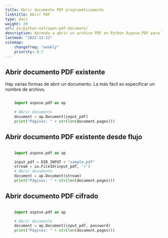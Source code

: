 ```yaml
---
title: Abrir documento PDF programáticamente
linktitle: Abrir PDF
type: docs
weight: 20
url: es/python-net/open-pdf-document/
description: Aprenda a abrir un archivo PDF en Python Aspose.PDF para la biblioteca Python a través de .NET. Puede abrir un PDF existente, un documento desde un flujo y un documento PDF cifrado.
lastmod: "2022-12-22"
sitemap:
    changefreq: "weekly"
    priority: 0.7
---
```


## Abrir documento PDF existente

Hay varias formas de abrir un documento. La más fácil es especificar un nombre de archivo.

```python

    import aspose.pdf as ap

    # Abrir documento
    document = ap.Document(input_pdf)
    print("Páginas: " + str(len(document.pages)))
```

## Abrir documento PDF existente desde flujo

```python

    import aspose.pdf as ap

    input_pdf = DIR_INPUT + "sample.pdf"
    stream = io.FileIO(input_pdf, 'r')
    # Abrir documento
    document = ap.Document(stream)
    print("Páginas: " + str(len(document.pages)))
```

## Abrir documento PDF cifrado

```python

    import aspose.pdf as ap

    # Abrir documento
    document = ap.Document(input_pdf, password)
    print("Páginas: " + str(len(document.pages)))
```